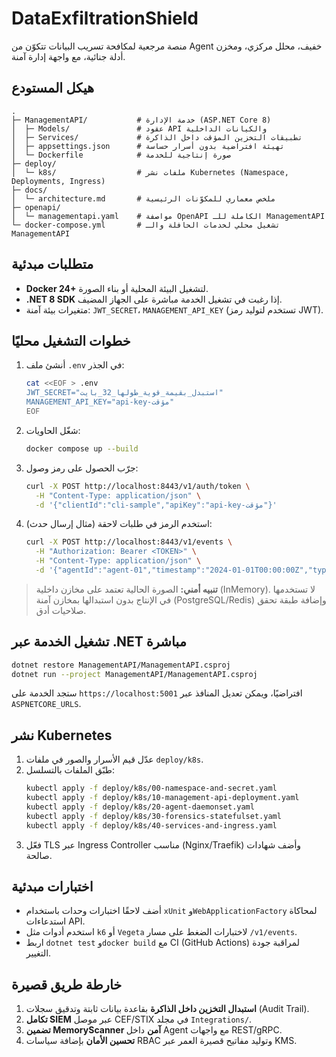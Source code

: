 # DataExfiltrationShield

منصة مرجعية لمكافحة تسريب البيانات تتكوّن من Agent خفيف، محلل مركزي، ومخزن أدلة جنائية، مع واجهة إدارة آمنة.

## هيكل المستودع

```
.
├─ ManagementAPI/           # خدمة الإدارة (ASP.NET Core 8)
│  ├─ Models/               # عقود API والكيانات الداخلية
│  ├─ Services/             # تطبيقات التخزين المؤقت داخل الذاكرة
│  ├─ appsettings.json      # تهيئة افتراضية بدون أسرار حساسة
│  └─ Dockerfile            # صورة إنتاجية للخدمة
├─ deploy/
│  └─ k8s/                  # ملفات نشر Kubernetes (Namespace, Deployments, Ingress)
├─ docs/
│  └─ architecture.md       # ملخص معماري للمكوّنات الرئيسية
├─ openapi/
│  └─ managementapi.yaml    # مواصفة OpenAPI الكاملة للـ ManagementAPI
└─ docker-compose.yml       # تشغيل محلي لخدمات الحافلة والـ ManagementAPI
```

## متطلبات مبدئية
- **Docker 24+** لتشغيل البيئة المحلية أو بناء الصورة.
- **.NET 8 SDK** إذا رغبت في تشغيل الخدمة مباشرة على الجهاز المضيف.
- متغيرات بيئة آمنة: `JWT_SECRET`، `MANAGEMENT_API_KEY` (تستخدم لتوليد رمز JWT).

## خطوات التشغيل محليًا
1. أنشئ ملف `.env` في الجذر:
   ```bash
   cat <<EOF > .env
   JWT_SECRET="استبدل_بقيمة_قوية_طولها_32_بايت"
   MANAGEMENT_API_KEY="api-key-مؤقت"
   EOF
   ```
2. شغّل الحاويات:
   ```bash
   docker compose up --build
   ```
3. جرّب الحصول على رمز وصول:
   ```bash
   curl -X POST http://localhost:8443/v1/auth/token \
     -H "Content-Type: application/json" \
     -d '{"clientId":"cli-sample","apiKey":"api-key-مؤقت"}'
   ```
4. استخدم الرمز في طلبات لاحقة (مثال إرسال حدث):
   ```bash
   curl -X POST http://localhost:8443/v1/events \
     -H "Authorization: Bearer <TOKEN>" \
     -H "Content-Type: application/json" \
     -d '{"agentId":"agent-01","timestamp":"2024-01-01T00:00:00Z","type":"network","payload":{"bytesOut":1024}}'
   ```

> **تنبيه أمني:** الصورة الحالية تعتمد على مخازن داخلية (InMemory). لا تستخدمها في الإنتاج بدون استبدالها بمخازن آمنة (PostgreSQL/Redis) وإضافة طبقة تحقق صلاحيات أدق.

## تشغيل الخدمة عبر .NET مباشرة
```bash
dotnet restore ManagementAPI/ManagementAPI.csproj
dotnet run --project ManagementAPI/ManagementAPI.csproj
```
ستجد الخدمة على `https://localhost:5001` افتراضيًا، ويمكن تعديل المنافذ عبر `ASPNETCORE_URLS`.

## نشر Kubernetes
1. عدّل قيم الأسرار والصور في ملفات `deploy/k8s`.
2. طبّق الملفات بالتسلسل:
   ```bash
   kubectl apply -f deploy/k8s/00-namespace-and-secret.yaml
   kubectl apply -f deploy/k8s/10-management-api-deployment.yaml
   kubectl apply -f deploy/k8s/20-agent-daemonset.yaml
   kubectl apply -f deploy/k8s/30-forensics-statefulset.yaml
   kubectl apply -f deploy/k8s/40-services-and-ingress.yaml
   ```
3. فعّل TLS عبر Ingress Controller مناسب (Nginx/Traefik) وأضف شهادات صالحة.

## اختبارات مبدئية
- أضف لاحقًا اختبارات وحدات باستخدام `xUnit` و`WebApplicationFactory` لمحاكاة استدعاءات API.
- استخدم أدوات مثل `k6` أو `Vegeta` لاختبارات الضغط على مسار `/v1/events`.
- اربط `dotnet test` و`docker build` مع CI (GitHub Actions) لمراقبة جودة التغيير.

## خارطة طريق قصيرة
1. **استبدال التخزين داخل الذاكرة** بقاعدة بيانات ثابتة وتدقيق سجلات (Audit Trail).
2. **تكامل SIEM** عبر موصل CEF/STIX في مجلد `Integrations/`.
3. **تضمين MemoryScanner آمن** داخل Agent مع واجهات REST/gRPC.
4. **تحسين الأمان** بإضافة سياسات RBAC وتوليد مفاتيح قصيرة العمر عبر KMS.

